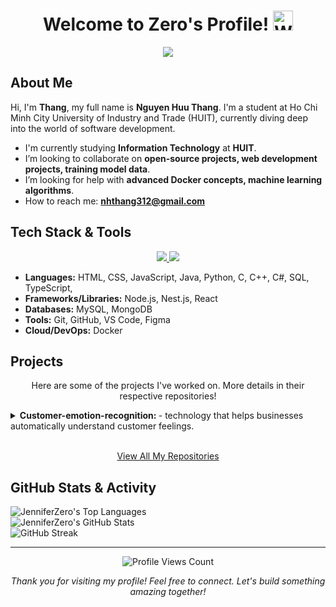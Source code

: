 <h1 align="center">
  Welcome to Zero's Profile! 
  <img src="https://github.com/user-attachments/assets/2c2a726d-cd8a-4515-b761-352e7b54b487" width="32" alt="Waving hand">
</h1>
<p align="center">
  <img src="https://readme-typing-svg.herokuapp.com?lines=%E2%8C%A8+Hello+guys!+I'm+Thang+aka+Zero;A+passionate+developer+from+Vietnam+%F0%9F%87%BB%F0%9F%87%B3;%E2%8C%A8+Currently+studying+at+HUIT+University;%E2%8C%A8+Love+to+explore+new+technologies;%E2%8C%A8+Let's+connect!&center=true&width=800&height=50&color=009900&vCenter=true&size=22">
</p>

## About Me

<p align="left">
  Hi, I'm <strong>Thang</strong>, my full name is <strong>Nguyen Huu Thang</strong>. I'm a student at Ho Chi Minh City University of Industry and Trade (HUIT), currently diving deep into the world of software development.
</p>

-  I'm currently studying **Information Technology** at **HUIT**.
-  I’m looking to collaborate on **open-source projects, web development projects, training model data**.
-  I’m looking for help with **advanced Docker concepts, machine learning algorithms**.
-  How to reach me:  [**nhthang312@gmail.com**](mailto:nhthang312@gmail.com) 

## Tech Stack & Tools

<p align="center">
  <a href="https://skillicons.dev">
    <img src="https://skillicons.dev/icons?i=html,css,java,js,nodejs,nestjs,react,ts,python,cs,cpp" />
    <img src="https://skillicons.dev/icons?i=,mysql,mongodb,git,github,vscode,figma,docker" />
    </a>
</p>

-  **Languages:** HTML, CSS, JavaScript, Java, Python, C, C++, C#, SQL, TypeScript,
-  **Frameworks/Libraries:** Node.js, Nest.js, React
-  **Databases:** MySQL, MongoDB
-  **Tools:** Git, GitHub, VS Code, Figma
-  **Cloud/DevOps:** Docker


## Projects

<p align="center">Here are some of the projects I've worked on. More details in their respective repositories!</p>

<details>
  <summary><strong> Customer-emotion-recognition: </strong> -  technology that helps businesses automatically understand customer feelings.</summary>
  <br>
  <p align="center">
    </p>
  <p>
    <strong>Tech Stack:</strong> Nest.js, React, Python, TypeScript, JavaScript
  </p>
  <p>
    <a href="https://github.com/JenniferZero/Customer-emotion-recognition" target="_blank"><img src="https://img.shields.io/badge/GitHub-View%20Repository-181717?style=for-the-badge&logo=github"></a>
    </p>
</details>
<br>


<p align="center">
  <a href="https://github.com/JenniferZero?tab=repositories">View All My Repositories</a>
</p>


## GitHub Stats & Activity

<p align="left">
  <img src="https://github-readme-stats.vercel.app/api/top-langs/?username=JenniferZero&langs_count=10&layout=compact&theme=chartreuse-dark&hide_border=true" alt="JenniferZero's Top Languages" />
  <br/>
  <img src="https://github-readme-stats.vercel.app/api?username=JenniferZero&show_icons=true&include_all_commits=true&count_private=true&theme=chartreuse-dark&hide_border=true&rank_icon=github" alt="JenniferZero's GitHub Stats" />
  <br/>
  <img src="https://github-readme-streak-stats.herokuapp.com/?user=JenniferZero&theme=chartreuse-dark&hide_border=true" alt="GitHub Streak" />
  <br/>
  </p>

---

<p align="center">
  <img src="https://komarev.com/ghpvc/?username=JenniferZero&label=Profile%20Views&color=0e75b6&style=flat-square" alt="Profile Views Count" />
</p>

<p align="center">
  <em>Thank you for visiting my profile! Feel free to connect. Let's build something amazing together!</em>
</p>
